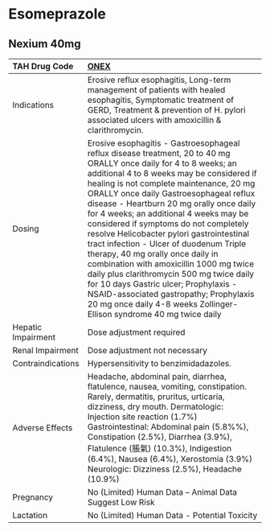 # Esomeprazole

## Nexium 40mg

| TAH Drug Code      | [ONEX](https://www.tahsda.org.tw/drugs/hissearch.php?drug_code=ONEX)                                                                                                                                                                                                                                                                                                                                                                                                                                                                                                                                                                                                                                                                                                |
|:-------------------|:--------------------------------------------------------------------------------------------------------------------------------------------------------------------------------------------------------------------------------------------------------------------------------------------------------------------------------------------------------------------------------------------------------------------------------------------------------------------------------------------------------------------------------------------------------------------------------------------------------------------------------------------------------------------------------------------------------------------------------------------------------------------|
| Indications        | Erosive reflux esophagitis, Long-term management of patients with healed esophagitis, Symptomatic treatment of GERD, Treatment & prevention of H. pylori associated ulcers with amoxicillin & clarithromycin.                                                                                                                                                                                                                                                                                                                                                                                                                                                                                                                                                       |
| Dosing             | Erosive esophagitis - Gastroesophageal reflux disease treatment, 20 to 40 mg ORALLY once daily for 4 to 8 weeks; an additional 4 to 8 weeks may be considered if healing is not complete maintenance, 20 mg ORALLY once daily Gastroesophageal reflux disease - Heartburn 20 mg orally once daily for 4 weeks; an additional 4 weeks may be considered if symptoms do not completely resolve Helicobacter pylori gastrointestinal tract infection - Ulcer of duodenum Triple therapy, 40 mg orally once daily in combination with amoxicillin 1000 mg twice daily plus clarithromycin 500 mg twice daily for 10 days Gastric ulcer; Prophylaxis - NSAID-associated gastropathy; Prophylaxis 20 mg once daily 4-8 weeks Zollinger-Ellison syndrome 40 mg twice daily |
| Hepatic Impairment | Dose adjustment required                                                                                                                                                                                                                                                                                                                                                                                                                                                                                                                                                                                                                                                                                                                                            |
| Renal Impairment   | Dose adjustment not necessary                                                                                                                                                                                                                                                                                                                                                                                                                                                                                                                                                                                                                                                                                                                                       |
| Contraindications  | Hypersensitivity to benzimidadazoles.                                                                                                                                                                                                                                                                                                                                                                                                                                                                                                                                                                                                                                                                                                                               |
| Adverse Effects    | Headache, abdominal pain, diarrhea, flatulence, nausea, vomiting, constipation. Rarely, dermatitis, pruritus, urticaria, dizziness, dry mouth. Dermatologic: Injection site reaction (1.7%) Gastrointestinal: Abdominal pain (5.8%%), Constipation (2.5%), Diarrhea (3.9%), Flatulence (脹氣) (10.3%), Indigestion (6.4%), Nausea (6.4%), Xerostomia (3.9%) Neurologic: Dizziness (2.5%), Headache (10.9%)                                                                                                                                                                                                                                                                                                                                                          |
| Pregnancy          | No (Limited) Human Data – Animal Data Suggest Low Risk                                                                                                                                                                                                                                                                                                                                                                                                                                                                                                                                                                                                                                                                                                              |
| Lactation          | No (Limited) Human Data - Potential Toxicity                                                                                                                                                                                                                                                                                                                                                                                                                                                                                                                                                                                                                                                                                                                        |

